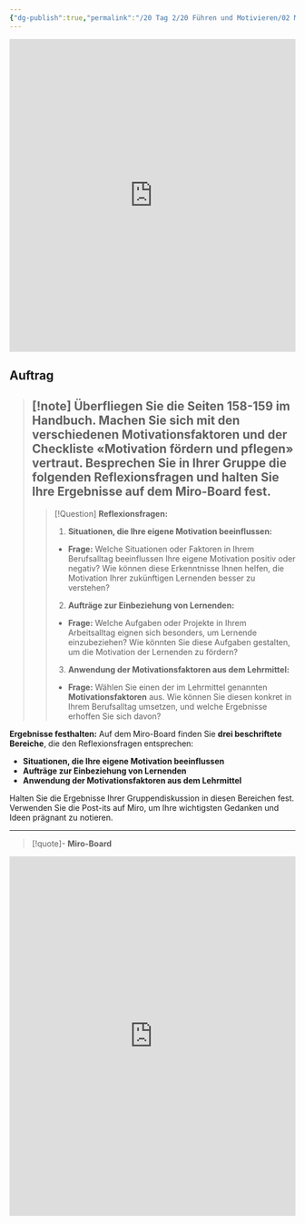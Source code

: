 ```yaml
---
{"dg-publish":true,"permalink":"/20 Tag 2/20 Führen und Motivieren/02 Motivationsfaktoren/"}
---
```


<iframe src="https://aburossi.github.io/prezi/BBK/fuehrenundmotivieren/#/" style="border:0px #ffffff none;" name="myiFrame" scrolling="no" frameborder="1" marginheight="0px" marginwidth="0px" height="550px" width="100%" allowfullscreen></iframe>

## Auftrag

>[!note] Überfliegen Sie die Seiten 158-159 im Handbuch. Machen Sie sich mit den verschiedenen **Motivationsfaktoren** und der **Checkliste** «**Motivation fördern und pflegen**» vertraut.
>Besprechen Sie in Ihrer Gruppe die folgenden **Reflexionsfragen** und halten Sie Ihre Ergebnisse auf dem Miro-Board fest.
>---
 >>[!Question] **Reflexionsfragen:**
   >>
   >>1. **Situationen, die Ihre eigene Motivation beeinflussen:**
   >>   - **Frage:** Welche Situationen oder Faktoren in Ihrem Berufsalltag beeinflussen Ihre eigene Motivation positiv oder negativ? Wie können diese Erkenntnisse Ihnen helfen, die Motivation Ihrer zukünftigen Lernenden besser zu verstehen?
   >>
   >>2. **Aufträge zur Einbeziehung von Lernenden:**
   >>   - **Frage:** Welche Aufgaben oder Projekte in Ihrem Arbeitsalltag eignen sich besonders, um Lernende einzubeziehen? Wie könnten Sie diese Aufgaben gestalten, um die Motivation der Lernenden zu fördern?
   >>
   >>3. **Anwendung der Motivationsfaktoren aus dem Lehrmittel:**
   >>   - **Frage:** Wählen Sie einen der im Lehrmittel genannten **Motivationsfaktoren** aus. Wie können Sie diesen konkret in Ihrem Berufsalltag umsetzen, und welche Ergebnisse erhoffen Sie sich davon?

**Ergebnisse festhalten:**
   Auf dem Miro-Board finden Sie **drei beschriftete Bereiche**, die den Reflexionsfragen entsprechen:

   - **Situationen, die Ihre eigene Motivation beeinflussen**
   - **Aufträge zur Einbeziehung von Lernenden**
   - **Anwendung der Motivationsfaktoren aus dem Lehrmittel**

   Halten Sie die Ergebnisse Ihrer Gruppendiskussion in diesen Bereichen fest. Verwenden Sie die Post-its auf Miro, um Ihre wichtigsten Gedanken und Ideen prägnant zu notieren.

---

> [!quote]- **Miro-Board**
> 
<div class="transclusion internal-embed is-loaded"><div class="markdown-embed">



<iframe width="100%" height="632" src="https://miro.com/app/live-embed/uXjVLKN6QrM=/?moveToViewport=-7076,-5840,14566,7810&embedId=687871178949" frameborder="0" scrolling="no" allow="fullscreen; clipboard-read; clipboard-write" allowfullscreen></iframe>


</div></div>


